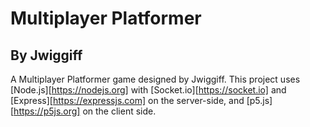 # Multiplayer Platformer
## By Jwiggiff

A Multiplayer Platformer game designed by Jwiggiff. This project uses [Node.js][https://nodejs.org] with [Socket.io][https://socket.io] and [Express][https://expressjs.com] on the server-side, and [p5.js][https://p5js.org] on the client side.
